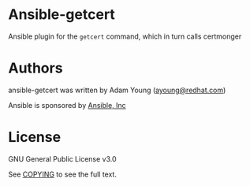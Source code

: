 
Ansible-getcert
===============

Ansible plugin for the `getcert` command, which in turn calls certmonger



Authors
=======

ansible-getcert was written by Adam Young (ayoung@redhat.com)

Ansible is sponsored by [Ansible, Inc](https://ansible.com)

License
=======
GNU General Public License v3.0

See [COPYING](COPYING) to see the full text.
